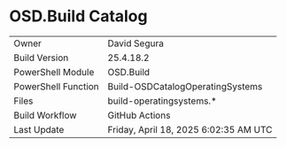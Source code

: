 ﻿# OSD.Build Catalog

| | |
|-|-|
| Owner | David Segura |
| Build Version | 25.4.18.2 |
| PowerShell Module | OSD.Build |
| PowerShell Function | Build-OSDCatalogOperatingSystems |
| Files | build-operatingsystems.* |
| Build Workflow | GitHub Actions |
| Last Update | Friday, April 18, 2025 6:02:35 AM UTC |
